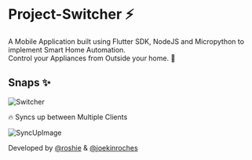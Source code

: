# Project-Switcher ⚡

A Mobile Application built using Flutter SDK, NodeJS and Micropython to implement Smart Home Automation.
<br>Control your Appliances from Outside your home. 🌟

## Snaps ✨

![Switcher](https://user-images.githubusercontent.com/67852344/148769229-86520ccd-125a-4ace-8aff-076d240d36d2.jpg)

🔥 Syncs up between Multiple Clients

![SyncUpImage](https://user-images.githubusercontent.com/67852344/148773327-afcf6f0b-a1b5-433e-a76f-27ff57989ab3.gif)

Developed by 
[@roshie](https://github.com/roshie) &
[@joekinroches](https://github.com/joekinroche)
